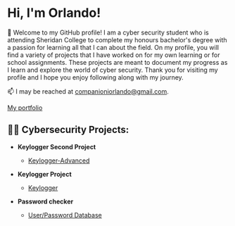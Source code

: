 <h1>Hi, I'm Orlando! </h1>
🌱 Welcome to my GitHub profile! I am a cyber security student who is attending Sheridan College to complete my honours bachelor's degree with a passion for learning all that I can about the field. On my profile, you will find a variety of projects that I have worked on for my own learning or for school assignments. These projects are meant to document my progress as I learn and explore the world of cyber security. Thank you for visiting my profile and I hope you enjoy following along with my journey.


📫 I may be reached at companioniorlando@gmail.com.

[My portfolio](https://orlandocompc.github.io/)


<h2>👨‍💻 Cybersecurity Projects:</h2>

- <b>Keylogger Second Project</b>
    - [Keylogger-Advanced](https://github.com/OrlandoCompC/Keylogger-Advanced)



- <b>Keylogger Project</b>
    - [Keylogger](https://github.com/OrlandoCompC/KeyLogger)
  
- <b>Password checker</b>
  - [User/Password Database](https://github.com/OrlandoCompC/Password-Database)


